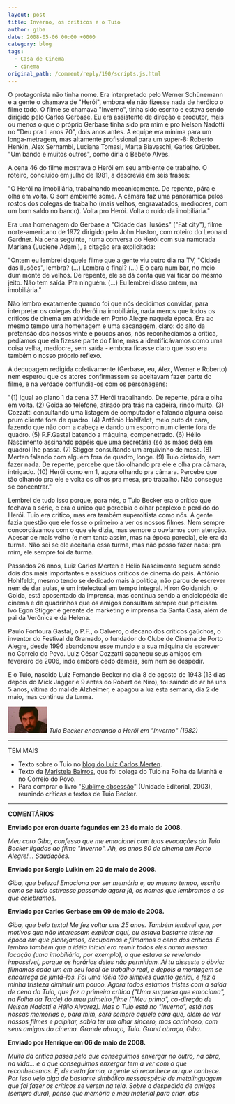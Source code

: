 ```yaml
---
layout: post
title: Inverno, os críticos e o Tuio
author: giba
date: 2008-05-06 00:00 +0000
category: blog
tags:
  - Casa de Cinema
  - cinema
original_path: /comment/reply/190/scripts.js.html
---
```

O protagonista não tinha nome. Era interpretado pelo Werner Schünemann e a gente o chamava de "Herói", embora ele não fizesse nada de heróico o filme todo. O filme se chamava "Inverno", tinha sido escrito e estava sendo dirigido pelo Carlos Gerbase. Eu era assistente de direção e produtor, mais ou menos o que o próprio Gerbase tinha sido pra mim e pro Nelson Nadotti no "Deu pra ti anos 70", dois anos antes. A equipe era mínima para um longa-metragem, mas altamente profissional para um super-8: Roberto Henkin, Alex Sernambi, Luciana Tomasi, Marta Biavaschi, Garlos Grübber. "Um bando e muitos outros", como diria o Bebeto Alves.

A cena 46 do filme mostrava o Herói em seu ambiente de trabalho. O roteiro, concluído em julho de 1981, a descrevia em seis frases:

"O Herói na imobiliária, trabalhando mecanicamente. De repente, pára e olha em volta. O som ambiente some. A câmara faz uma panorâmica pelos rostos dos colegas de trabalho (mais velhos, engravatados, medíocres, com um bom saldo no banco). Volta pro Herói. Volta o ruído da imobiliária."

Era uma homenagem do Gerbase a "Cidade das ilusões" ("Fat city"), filme norte-americano de 1972 dirigido pelo John Huston, com roteiro do Leonard Gardner. Na cena seguinte, numa conversa do Herói com sua namorada Mariana (Luciene Adami), a citação era explicitada:

"Ontem eu lembrei daquele filme que a gente viu outro dia na TV, "Cidade das Ilusões", lembra? (...) Lembra o final? (...) É o cara num bar, no meio dum monte de velhos. De repente, ele se dá conta que vai ficar do mesmo jeito. Não tem saída. Pra ninguém. (...) Eu lembrei disso ontem, na imobiliária."

Não lembro exatamente quando foi que nós decidimos convidar, para interpretar os colegas do Herói na imobiliária, nada menos que todos os críticos de cinema em atividade em Porto Alegre naquela época. Era ao mesmo tempo uma homenagem e uma sacanagem, claro: do alto da pretensão dos nossos vinte e poucos anos, nós reconhecíamos a crítica, pedíamos que ela fizesse parte do filme, mas a identificávamos como uma coisa velha, medíocre, sem saída - embora ficasse claro que isso era também o nosso próprio reflexo.

A decupagem redigida coletivamente (Gerbase, eu, Alex, Werner e Roberto) nem esperou que os atores confirmassem se aceitavam fazer parte do filme, e na verdade confundia-os com os personagens:

"(1) Igual ao plano 1 da cena 37. Herói trabalhando. De repente, pára e olha em volta. (2) Goida ao telefone, atirado pra trás na cadeira, rindo muito. (3) Cozzatti consultando uma listagem de computador e falando alguma coisa prum cliente fora de quadro. (4) Antônio Hohlfeldt, meio puto da cara, fazendo que não com a cabeça e dando um esporro num cliente fora de quadro. (5) P.F.Gastal batendo a máquina, compenetrado. (6) Hélio Nascimento assinando papéis que uma secretária (só as mãos dela em quadro) lhe passa. (7) Stigger consultando um arquivinho de mesa. (8) Merten falando com alguém fora de quadro, longe. (9) Tuio distraído, sem fazer nada. De repente, percebe que tão olhando pra ele e olha pra câmara, intrigado. (10) Herói como em 1, agora olhando pra câmara. Percebe que tão olhando pra ele e volta os olhos pra mesa, pro trabalho. Não consegue se concentrar."

Lembrei de tudo isso porque, para nós, o Tuio Becker era o crítico que fechava a série, e era o único que percebia o olhar perplexo e perdido do Herói. Tuio era crítico, mas era também superoitista como nós. A gente fazia questão que ele fosse o primeiro a ver os nossos filmes. Nem sempre concordávamos com o que ele dizia, mas sempre o ouvíamos com atenção. Apesar de mais velho (e nem tanto assim, mas na época parecia), ele era da turma. Não sei se ele aceitaria essa turma, mas não posso fazer nada: pra mim, ele sempre foi da turma.

Passados 26 anos, Luiz Carlos Merten e Hélio Nascimento seguem sendo dois dos mais importantes e assíduos críticos de cinema do país. Antônio Hohlfeldt, mesmo tendo se dedicado mais à política, não parou de escrever nem de dar aulas, é um intelectual em tempo integral. Hiron Goidanich, o Goida, está aposentado da imprensa, mas continua sendo a enciclopédia de cinema e de quadrinhos que os amigos consultam sempre que precisam. Ivo Egon Stigger é gerente de marketing e imprensa da Santa Casa, além de pai da Verônica e da Helena.

Paulo Fontoura Gastal, o P.F., o Calvero, o decano dos críticos gaúchos, o inventor do Festival de Gramado, o fundador do Clube de Cinema de Porto Alegre, desde 1996 abandonou esse mundo e a sua máquina de escrever no Correio do Povo. Luiz César Cozzatti sacaneou seus amigos em fevereiro de 2006, indo embora cedo demais, sem nem se despedir.

E o Tuio, nascido Luiz Fernando Becker no dia 8 de agosto de 1943 (13 dias depois do Mick Jagger e 9 antes do Robert de Niro), foi saindo do ar há uns 5 anos, vítima do mal de Alzheimer, e apagou a luz esta semana, dia 2 de maio, mas continua da turma.

![](/uploads/tuio.jpg)
*Tuio Becker encarando o Herói em "Inverno" (1982)*

- - -

TEM MAIS

* Texto sobre o Tuio no [blog do Luiz Carlos Merten](<* http://blogs.estadao.com.br/luiz-carlos-merten/tuio-becker/>).
* Texto da [Maristela Bairros](<* http://coletiva.dominiotemporario.com/site/coluna_detalhe.php?idColuna=1392>), que foi colega do Tuio na Folha da Manhã e no Correio do Povo.
* Para comprar o livro "[Sublime obsessão](<* http://www.2001video.com.br/detalhes_produto_extra_livros.asp?produto=6609>)" (Unidade Editorial, 2003), reunindo críticas e textos de Tuio Becker.

- - -

**C﻿OMENTÁRIOS**

**Enviado por eron duarte fagundes em 23 de maio de 2008.**

*Meu caro Giba, confesso que me emocionei com tuas evocações do Tuio Becker ligadas ao filme "Inverno". Ah, os anos 80 de cinema em Porto Alegre!... Saudações.*

**Enviado por Sergio Lulkin em 20 de maio de 2008.**

*Giba, que beleza! Emociona por ser memória e, ao mesmo tempo, escrito como se tudo estivesse passando agora já, os nomes que lembramos e os que celebramos.*

**Enviado por Carlos Gerbase em 09 de maio de 2008.**

*Giba, que belo texto! Me fez voltar uns 25 anos. Também lembrei que, por motivos que não interessam explicar aqui, eu estava bastante triste na época em que planejamos, decupamos e filmamos a cena dos críticos. E lembro também que a idéia inicial era reunir todos eles numa mesma locação (uma imobiliária, por exemplo), o que estava se revelando impossível, porque os horários deles não permitiam. Aí tu disseste o óbvio: filmamos cada um em seu local de trabalho real, e depois a montagem se encarrega de juntá-los. Foi uma idéia tão simples quanto genial, e fez a minha tristeza diminuir um pouco. Agora todos estamos tristes com a saída de cena do Tuio, que fez a primeira crítica ("Uma surpresa que emociona", na Folha da Tarde) do meu primeiro filme ("Meu primo", co-direção de Nelson Nadotti e Hélio Alvarez). Mas o Tuio está no "Inverno", está nas nossas memórias e, para mim, será sempre aquele cara que, além de ver nossos filmes e palpitar, sabia ter um olhar sincero, mas carinhoso, com seus amigos do cinema. Grande abraço, Tuio. Grand abraço, Giba.*

**Enviado por Henrique em 06 de maio de 2008.**

*Muito da crítica passa pelo que conseguimos enxergar no outro, na obra, na vida... e o que conseguimos enxergar tem a ver com o que reconhecemos. E, de certa forma, a gente só reconhece ou que conhece. Por isso vejo algo de bastante simbólico nessaespécie de metalinguagem que foi fazer os críticos se verem na tela. Sobre a despedida de amigos (sempre dura), penso que memória é meu material para criar. abs*